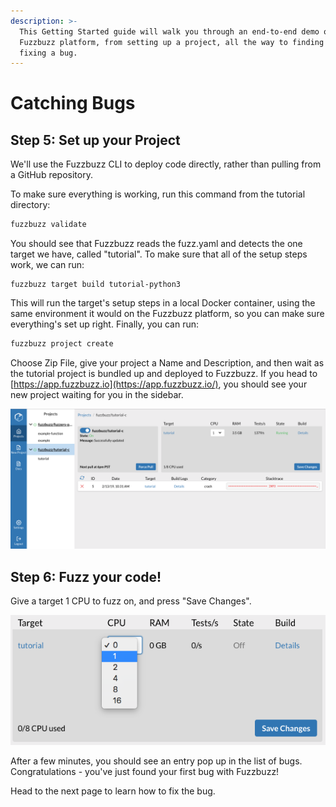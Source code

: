 ```yaml
---
description: >-
  This Getting Started guide will walk you through an end-to-end demo of the
  Fuzzbuzz platform, from setting up a project, all the way to finding and
  fixing a bug.
---
```


# Catching Bugs

## Step 5: Set up your Project

We'll use the Fuzzbuzz CLI to deploy code directly, rather than pulling from a GitHub repository.

To make sure everything is working, run this command from the tutorial directory:

```bash
fuzzbuzz validate
```

You should see that Fuzzbuzz reads the fuzz.yaml and detects the one target we have, called "tutorial". To make sure that all of the setup steps work, we can run:

```text
fuzzbuzz target build tutorial-python3    
```

This will run the target's setup steps in a local Docker container, using the same environment it would on the Fuzzbuzz platform, so you can make sure everything's set up right. Finally, you can run:

```bash
fuzzbuzz project create
```

Choose Zip File, give your project a Name and Description, and then wait as the tutorial project is bundled up and deployed to Fuzzbuzz. If you head to [https://app.fuzzbuzz.io](https://app.fuzzbuzz.io/), you should see your new project waiting for you in the sidebar.

![After creating your project, your dashboard should look something like this.](../../.gitbook/assets/screen-shot-2019-02-13-at-5.21.46-pm.png)

## Step 6: Fuzz your code! <a id="step-6-fuzz-your-code"></a>

Give a target 1 CPU to fuzz on, and press "Save Changes".  


![](../../.gitbook/assets/screen-shot-2019-02-13-at-5.17.14-pm.png)

After a few minutes, you should see an entry pop up in the list of bugs. Congratulations - you've just found your first bug with Fuzzbuzz!

Head to the next page to learn how to fix the bug.

